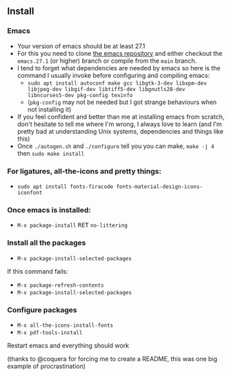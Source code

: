 ## Install

### Emacs

 - Your version of emacs should be at least 27.1
 - For this you need to clone [the emacs repository](https://github.com/emacs-mirror/emacs) and either checkout the `emacs.27.1` (or higher) branch or compile from the `main` branch.
 - I tend to forget what dependencies are needed by emacs so here is the command I usually invoke before configuring and compiling emacs:
   - `sudo apt install autoconf make gcc libgtk-3-dev libxpm-dev libjpeg-dev libgif-dev libtiff5-dev libgnutls28-dev libncurses5-dev pkg-config texinfo`
   - (`pkg-config` may not be needed but I got strange behaviours when not installing it)
 - If you feel confident and better than me at installing emacs from scratch, don't hesitate to tell me where I'm wrong, I always love to learn (and I'm pretty bad at understanding Unix systems, dependencies and things like this)
 - Once `./autogen.sh` and `./configure` tell you you can make, `make -j 4` then `sudo make install`

### For ligatures, all-the-icons and pretty things:

 - `sudo apt install fonts-firacode fonts-material-design-icons-iconfont`

### Once emacs is installed:

 - `M-x package-install` <kbd>RET</kbd> `no-littering`

### Install all the packages

 - `M-x package-install-selected-packages`

If this command fails:

 - `M-x package-refresh-contents`
 - `M-x package-install-selected-packages`

### Configure packages

 - `M-x all-the-icons-install-fonts`
 - `M-x pdf-tools-install`

Restart emacs and everything should work

(thanks to @coquera for forcing me to create a README, this was one big example of procrastination)

